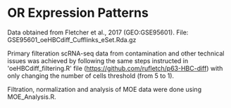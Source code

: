# OR Expression Patterns
Data obtained from Fletcher et al., 2017 (GEO:GSE95601). File: GSE95601_oeHBCdiff_Cufflinks_eSet.Rda.gz 


Primary filteration scRNA-seq data from contamination and other technical issues was achieved by following the same steps instructed in 'oeHBCdiff\_filtering.R' file (https://github.com/rufletch/p63-HBC-diff) with only changing the number of cells threshold (from 5 to 1).

Filtration, normalization and analysis of MOE data were done using MOE_Analysis.R.
